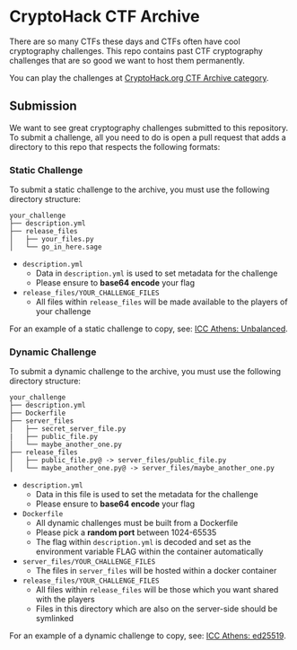 # CryptoHack CTF Archive

There are so many CTFs these days and CTFs often have cool cryptography challenges. This repo contains past CTF cryptography challenges that are so good we want to host them permanently.

You can play the challenges at [CryptoHack.org CTF Archive category](https://cryptohack.org/challenges/ctf-archive/).

## Submission

We want to see great cryptography challenges submitted to this repository. To submit a challenge, all you need to do is open a pull request that adds a directory to this repo that respects the following formats:

### Static Challenge

To submit a static challenge to the archive, you must use the following directory structure:

```
your_challenge
├── description.yml
├── release_files
│   ├── your_files.py
│   └── go_in_here.sage
```

 - `description.yml`
   - Data in `description.yml` is used to set metadata for the challenge
   - Please ensure to **base64 encode** your flag
 - `release_files/YOUR_CHALLENGE_FILES`
   - All files within `release_files` will be made available to the players of your challenge

For an example of a static challenge to copy, see: [ICC Athens: Unbalanced](https://github.com/cryptohack/ctf-archive/tree/main/icc2022_unbalanced). 


### Dynamic Challenge

To submit a dynamic challenge to the archive, you must use the following directory structure:

```
your_challenge
├── description.yml
├── Dockerfile
├── server_files
│   ├── secret_server_file.py
|   ├── public_file.py
│   └── maybe_another_one.py
├── release_files
│   ├── public_file.py@ -> server_files/public_file.py
│   └── maybe_another_one.py@ -> server_files/maybe_another_one.py
```

 - `description.yml`
   - Data in this file is used to set the metadata for the challenge
   - Please ensure to **base64 encode** your flag
 - `Dockerfile`
   - All dynamic challenges must be built from a Dockerfile
   - Please pick a **random port** between 1024-65535
   - The flag within `description.yml` is decoded and set as the environment variable FLAG within the container automatically
 - `server_files/YOUR_CHALLENGE_FILES`
   - The files in `server_files` will be hosted within a docker container
 - `release_files/YOUR_CHALLENGE_FILES`
   - All files within `release_files` will be those which you want shared with the players
   - Files in this directory which are also on the server-side should be symlinked

For an example of a dynamic challenge to copy, see: [ICC Athens: ed25519](https://github.com/cryptohack/ctf-archive/tree/main/icc2022_ed25519-magic).

